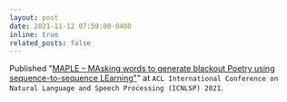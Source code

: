 ```yaml
---
layout: post
date: 2021-11-12 07:59:00-0400
inline: true
related_posts: false
---
```


Published "[MAPLE – MAsking words to generate blackout Poetry using sequence-to-sequence LEarning"](https://aclanthology.org/2021.icnlsp-1.6/)" at `ACL International Conference on Natural Language and Speech Processing (ICNLSP) 2021`.